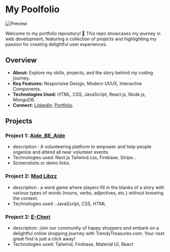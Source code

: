 # My Poolfolio

![Preview](url)

Welcome to my portfolio repository! 🌟 This repo showcases my journey in web development, featuring a collection of projects and highlighting my passion for creating delightful user experiences.

## Overview

- **About:** Explore my skills, projects, and the story behind my coding journey.
- **Key Features:** Responsive Design, Modern UI/UX, Interactive Components.
- **Technologies Used:** HTML, CSS, JavaScript, React.js, Node.js, MongoDB.
- **Connect:** [LinkedIn]( https://www.linkedin.com/in/khalil-noui-pr/ ), [Portfolio](https://poolfolio.vercel.app/).

## Projects

### Project 1: [Aide_BE_Aide](aidebeaide.vercel.app/)
- description : A volunteering platform to empower and help people organize and attend  all near volunteer events.
- Technologies used: Next.js Tailwind.css, Firebase, Stripe...
- Screenshots or demo links.

### Project 2: [Mad Libzz](https://madlibs-fennecs.netlify.app/)
- description : a word game where players fill in the blanks of a story with various types of words (nouns, verbs, adjectives, etc.) without knowing the context.
- Technologies used : JavaScript, CSS, HTML


### Project 2: [E-Cheri](https://e-chri.vercel.app/)
- description: Join our community of happy shoppers and embark on a delightful online shopping journey with TrendyTreasures.com. Your next great find is just a click away!
- Technologies used: Tailwind, Firebase, Material UI, React

